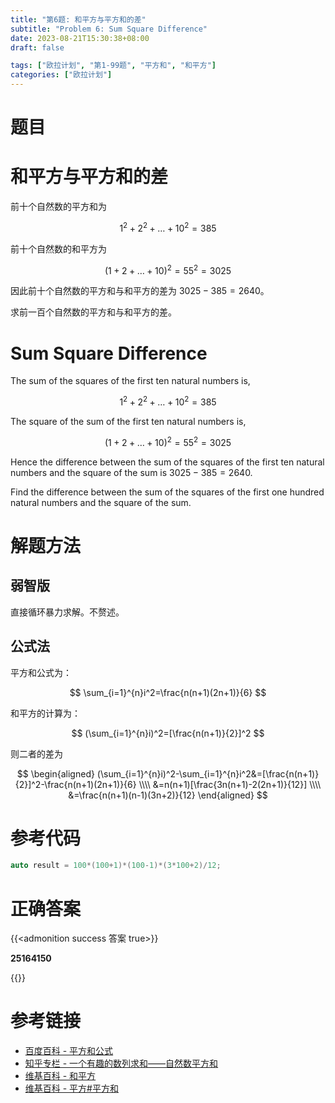 ```yaml
---
title: "第6题: 和平方与平方和的差"
subtitle: "Problem 6: Sum Square Difference"
date: 2023-08-21T15:30:38+08:00
draft: false

tags: ["欧拉计划", "第1-99题", "平方和", "和平方"]
categories: ["欧拉计划"]
---
```


# 题目

# 和平方与平方和的差

前十个自然数的平方和为

$$
1^2+2^2+\dots+10^2=385
$$

前十个自然数的和平方为

$$
(1+2+\dots+10)^2=55^2=3025
$$

因此前十个自然数的平方和与和平方的差为 $3025-385=2640$。

求前一百个自然数的平方和与和平方的差。

# Sum Square Difference

The sum of the squares of the first ten natural numbers is,

$$
1^2+2^2+\dots+10^2=385
$$

The square of the sum of the first ten natural numbers is,

$$
(1+2+\dots+10)^2=55^2=3025
$$

Hence the difference between the sum of the squares of the first ten natural numbers and the square of the sum is $3025-385=2640$.

Find the difference between the sum of the squares of the first one hundred natural numbers and the square of the sum.

# 解题方法

## 弱智版

直接循环暴力求解。不赘述。

## 公式法

平方和公式为：

$$
\sum_{i=1}^{n}i^2=\frac{n(n+1)(2n+1)}{6}
$$

和平方的计算为：

$$
(\sum_{i=1}^{n}i)^2=[\frac{n(n+1)}{2}]^2
$$

则二者的差为

$$
\begin{aligned}
(\sum_{i=1}^{n}i)^2-\sum_{i=1}^{n}i^2&=[\frac{n(n+1)}{2}]^2-\frac{n(n+1)(2n+1)}{6} \\\\
&=n(n+1)[\frac{3n(n+1)-2(2n+1)}{12}] \\\\
&=\frac{n(n+1)(n-1)(3n+2)}{12}
\end{aligned}
$$

# 参考代码

```c++
auto result = 100*(100+1)*(100-1)*(3*100+2)/12;
```

<div class="hide">

# 正确答案

{{<admonition success 答案 true>}}

**25164150**

{{</admonition >}}

</div>

# 参考链接

- [百度百科 - 平方和公式](https://baike.baidu.com/item/%E5%B9%B3%E6%96%B9%E5%92%8C%E5%85%AC%E5%BC%8F)
- [知乎专栏 - 一个有趣的数列求和——自然数平方和](https://zhuanlan.zhihu.com/p/190236854)
- [维基百科 - 和平方](https://zh.wikipedia.org/zh-hans/%E5%92%8C%E5%B9%B3%E6%96%B9)
- [维基百科 - 平方#平方和](https://zh.wikipedia.org/wiki/%E5%B9%B3%E6%96%B9#%E5%B9%B3%E6%96%B9%E5%92%8C)
